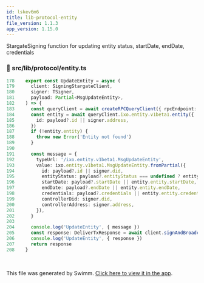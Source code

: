 ```yaml
---
id: lskev6m6
title: lib-protocol-entity
file_version: 1.1.3
app_version: 1.15.0
---
```


StargateSigning function for updating entity status, startDate, endDate, credentials
<!-- NOTE-swimm-snippet: the lines below link your snippet to Swimm -->
### 📄 src/lib/protocol/entity.ts
<!-- collapsed -->

```typescript
178    export const UpdateEntity = async (
179      client: SigningStargateClient,
180      signer: TSigner,
181      payload: Partial<MsgUpdateEntity>,
182    ) => {
183      const queryClient = await createRPCQueryClient({ rpcEndpoint: RPC_ENDPOINT! })
184      const entity = await queryClient.ixo.entity.v1beta1.entity({
185        id: payload?.id || signer.address,
186      })
187      if (!entity.entity) {
188        throw new Error('Entity not found')
189      }
190    
191      const message = {
192        typeUrl: '/ixo.entity.v1beta1.MsgUpdateEntity',
193        value: ixo.entity.v1beta1.MsgUpdateEntity.fromPartial({
194          id: payload?.id || signer.did,
195          entityStatus: payload?.entityStatus === undefined ? entity.entity.status : payload?.entityStatus,
196          startDate: payload?.startDate || entity.entity.startDate,
197          endDate: payload?.endDate || entity.entity.endDate,
198          credentials: payload?.credentials || entity.entity.credentials,
199          controllerDid: signer.did,
200          controllerAddress: signer.address,
201        }),
202      }
203    
204      console.log('UpdateEntity', { message })
205      const response: DeliverTxResponse = await client.signAndBroadcast(signer.address, [message], fee)
206      console.log('UpdateEntity', { response })
207      return response
208    }
```

<br/>

This file was generated by Swimm. [Click here to view it in the app](https://app.swimm.io/repos/Z2l0aHViJTNBJTNBaXhvLXdlYmNsaWVudCUzQSUzQWl4b2ZvdW5kYXRpb24=/docs/lskev6m6).
